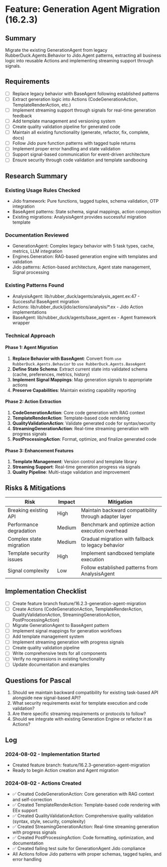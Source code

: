 # Feature: Generation Agent Migration (16.2.3)

## Summary
Migrate the existing GenerationAgent from legacy RubberDuck.Agents.Behavior to Jido.Agent patterns, extracting all business logic into reusable Actions and implementing streaming support through signals.

## Requirements
- [ ] Replace legacy behavior with BaseAgent following established patterns
- [ ] Extract generation logic into Actions (CodeGenerationAction, TemplateRenderAction, etc.)
- [ ] Implement streaming support through signals for real-time generation feedback
- [ ] Add template management and versioning system
- [ ] Create quality validation pipeline for generated code
- [ ] Maintain all existing functionality (generate, refactor, fix, complete, docs)
- [ ] Follow Jido pure function patterns with tagged tuple returns
- [ ] Implement proper error handling and state validation
- [ ] Support signal-based communication for event-driven architecture
- [ ] Ensure security through code validation and template sandboxing

## Research Summary

### Existing Usage Rules Checked
- Jido framework: Pure functions, tagged tuples, schema validation, OTP integration
- BaseAgent patterns: State schema, signal mappings, action composition
- Existing migrations: AnalysisAgent provides successful migration template

### Documentation Reviewed
- GenerationAgent: Complex legacy behavior with 5 task types, cache, metrics, LLM integration
- Engines.Generation: RAG-based generation engine with templates and validation
- Jido patterns: Action-based architecture, Agent state management, Signal processing

### Existing Patterns Found
- AnalysisAgent: lib/rubber_duck/agents/analysis_agent.ex:47 - Successful BaseAgent migration
- Actions: lib/rubber_duck/jido/actions/analysis/*.ex - Jido Action implementations
- BaseAgent: lib/rubber_duck/agents/base_agent.ex - Agent framework wrapper

### Technical Approach

#### Phase 1: Agent Migration
1. **Replace Behavior with BaseAgent**: Convert from `use RubberDuck.Agents.Behavior` to `use RubberDuck.Agents.BaseAgent`
2. **Define State Schema**: Extract current state into validated schema (cache, preferences, metrics, history)
3. **Implement Signal Mappings**: Map generation signals to appropriate actions
4. **Preserve Capabilities**: Maintain existing capability reporting

#### Phase 2: Action Extraction
1. **CodeGenerationAction**: Core code generation with RAG context
2. **TemplateRenderAction**: Template-based code rendering 
3. **QualityValidationAction**: Validate generated code for syntax/security
4. **StreamingGenerationAction**: Real-time streaming generation with progress signals
5. **PostProcessingAction**: Format, optimize, and finalize generated code

#### Phase 3: Enhancement Features
1. **Template Management**: Version control and template library
2. **Streaming Support**: Real-time generation progress via signals
3. **Quality Pipeline**: Multi-stage validation and improvement

## Risks & Mitigations

| Risk | Impact | Mitigation |
|------|--------|------------|
| Breaking existing API | High | Maintain backward compatibility through adapter layer |
| Performance degradation | Medium | Benchmark and optimize action execution overhead |
| Complex state migration | Medium | Gradual migration with fallback to legacy behavior |
| Template security issues | High | Implement sandboxed template execution |
| Signal complexity | Low | Follow established patterns from AnalysisAgent |

## Implementation Checklist
- [ ] Create feature branch feature/16.2.3-generation-agent-migration
- [ ] Create Actions (CodeGenerationAction, TemplateRenderAction, QualityValidationAction, StreamingGenerationAction, PostProcessingAction)
- [ ] Migrate GenerationAgent to BaseAgent pattern
- [ ] Implement signal mappings for generation workflows
- [ ] Add template management system
- [ ] Implement streaming generation with progress signals
- [ ] Create quality validation pipeline
- [ ] Write comprehensive tests for all components
- [ ] Verify no regressions in existing functionality
- [ ] Update documentation and examples

## Questions for Pascal
1. Should we maintain backward compatibility for existing task-based API alongside new signal-based API?
2. What security requirements exist for template execution and code validation?
3. Are there specific streaming requirements or protocols to follow?
4. Should we integrate with existing Generation Engine or refactor it as Actions?

## Log

### 2024-08-02 - Implementation Started
- Created feature branch: feature/16.2.3-generation-agent-migration
- Ready to begin Action creation and Agent migration

### 2024-08-02 - Actions Created
- ✅ Created CodeGenerationAction: Core generation with RAG context and self-correction
- ✅ Created TemplateRenderAction: Template-based code rendering with EEx support
- ✅ Created QualityValidationAction: Comprehensive quality validation (syntax, style, security, complexity)
- ✅ Created StreamingGenerationAction: Real-time streaming generation with progress signals
- ✅ Created PostProcessingAction: Code formatting, optimization, and documentation
- ✅ Created failing test suite for GenerationAgent Jido compliance
- All Actions follow Jido patterns with proper schemas, tagged tuples, and error handling
